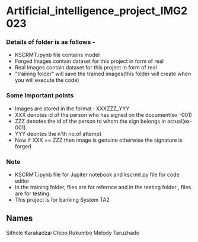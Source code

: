 # Artificial_intelligence_project_IMG2023

 

### Details of folder is as follows -
- KSCRMT.ipynb file contains model
- Forged Images contain dataset for this project in form of real 
- Real Images contain dataset for this project in form of real 
- "training folder" will save the trained images(this folder will create when you will execute the code)

### Some Important points
- Images are stored in the format : XXXZZZ_YYY
- XXX denotes id of the person who has signed on the document(ex -001)
- ZZZ denotes the id of the person to whom the sign belongs in actual(ex- 001)
- YYY deontes the n'th no.of attempt
- Now if XXX == ZZZ then image is genuine otherwise the signature is forged


### Note
- KSCRMT.ipynb file for Jupiter notebook
and kscrmt.py file for code editor
- In the training folder, files are for refernce and in the testing folder , files are for testing.
- This project is for banking System TA2

## Names
Sithole Karakadzai
Chipo Rukumbo
Melody Taruzhado
